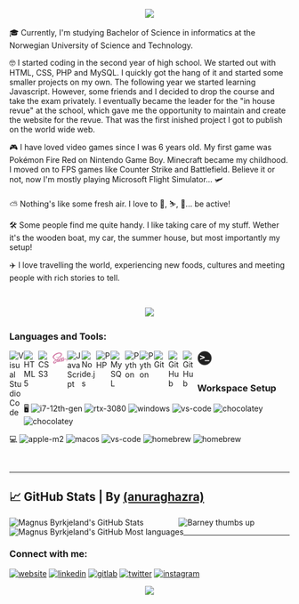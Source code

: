 <!-- https://github.com/kyechan99/capsule-render#how-to-use -->
<p align="center">
  <img src="https://capsule-render.vercel.app/api?&type=waving&color=0:0877cc,40:eb34e8,100:fe428e&height=160&section=header&text=I'm%20Magnus%20Byrkjeland&animation=fadeIn&fontSize=50&fontAlignY=36&fontColor=bababa" />
</p>

:mortar_board: Currently, I'm studying Bachelor of Science in informatics at the Norwegian University of Science and Technology. 

:nerd_face: I started coding in the second year of high school. We started out with HTML, CSS, PHP and MySQL. I quickly got the hang of it and started some smaller projects on my own. The following year we started learning Javascript. However, some friends and I decided to drop the course and take the exam privately. I eventually became the leader for the "in house revue" at the school, which gave me the opportunity to maintain and create the website for the revue. That was the first inished project I got to publish on the world wide web.

:video_game: I have loved video games since I was 6 years old. My first game was Pokémon Fire Red on Nintendo Game Boy. Minecraft became my childhood. I moved on to FPS games like Counter Strike and Battlefield. Believe it or not, now I'm mostly playing Microsoft Flight Simulator... :small_airplane:

:partly_sunny: Nothing's like some fresh air. I love to :runner:, :skier:, :climbing:... be active!

:hammer_and_wrench: Some people find me quite handy. I like taking care of my stuff. Wether it's the wooden boat, my car, the summer house, but most importantly my setup!

:airplane: I love travelling the world, experiencing new foods, cultures and meeting people with rich stories to tell.

<br />


<p align="center">
  <img src="https://capsule-render.vercel.app/api?&type=slice&color=0:0877cc,40:eb34e8,100:fe428e&height=80&section=footer&text=That%20was%20pretty%20much%20all%20about%20me&fontSize=20&fontColor=545454&rotate=5&fontAlignY=-10" />
</p>


### Languages and Tools:

<img align="left" alt="Visual Studio Code" width="26px" src="https://cdn.jsdelivr.net/gh/devicons/devicon/icons/visualstudio/visualstudio-plain.svg" />
<img align="left" alt="HTML5" width="26px" src="https://cdn.jsdelivr.net/gh/devicons/devicon/icons/html5/html5-original.svg" />
<img align="left" alt="CSS3" width="26px" src="https://cdn.jsdelivr.net/gh/devicons/devicon/icons/css3/css3-original.svg" />
<img align="left" alt="Sass" width="26px" src="https://raw.githubusercontent.com/github/explore/80688e429a7d4ef2fca1e82350fe8e3517d3494d/topics/sass/sass.png" />
<img align="left" alt="JavaScript" width="26px" src="https://cdn.jsdelivr.net/gh/devicons/devicon/icons/javascript/javascript-original.svg" />
<img align="left" alt="Node.js" width="26px" src="https://cdn.jsdelivr.net/gh/devicons/devicon/icons/nodejs/nodejs-original.svg" />
<!-- <img align="left" alt="React" width="26px" src="https://cdn.jsdelivr.net/gh/devicons/devicon/icons/react/react-original-wordmark.svg" /> -->
<img align="left" alt="PHP" width="26px" src="https://cdn.jsdelivr.net/gh/devicons/devicon/icons/php/php-plain.svg" />
<img align="left" alt="MySQL" width="26px" src="https://cdn.jsdelivr.net/gh/devicons/devicon/icons/mysql/mysql-original-wordmark.svg" />
<!-- <img align="left" alt="MongoDB" width="26px" src="https://cdn.jsdelivr.net/gh/devicons/devicon/icons/mongodb/mongodb-original-wordmark.svg" /> -->
<img align="left" alt="Python" width="26px" src="https://cdn.jsdelivr.net/gh/devicons/devicon/icons/python/python-original.svg" />
<img align="left" alt="Python" width="26px" src="https://cdn.jsdelivr.net/gh/devicons/devicon/icons/java/java-original.svg" />
<img align="left" alt="Git" width="26px" src="https://cdn.jsdelivr.net/gh/devicons/devicon/icons/git/git-original.svg" />
<img align="left" alt="GitHub" width="26px" src="https://cdn.jsdelivr.net/gh/devicons/devicon/icons/github/github-original.svg" />
<img align="left" alt="GitHub" width="26px" src="https://cdn.jsdelivr.net/gh/devicons/devicon/icons/gitlab/gitlab-original.svg" />
<img align="left" alt="Terminal" width="26px" src="https://raw.githubusercontent.com/github/explore/80688e429a7d4ef2fca1e82350fe8e3517d3494d/topics/terminal/terminal.png" />




<br />
<br />




### Workspace Setup
🖥️
![i7-12th-gen](https://img.shields.io/badge/Intel-Core_i7_12th-0071C5?style=for-the-badge&logo=intel&logoColor=white)
![rtx-3080](https://img.shields.io/badge/NVIDIA-RTX_3080-76B900?style=for-the-badge&logo=nvidia&logoColor=white)
![windows](https://img.shields.io/badge/Windows_10-0078D6?style=for-the-badge&logo=windows&logoColor=white)
![vs-code](https://img.shields.io/badge/VS_Code-68217a?style=for-the-badge&logo=Visual-Studio-Code&logoColor=white)
![chocolatey](https://img.shields.io/badge/Chocolatey-80B5E3?style=for-the-badge&logo=Chocolatey&logoColor=white)
![chocolatey](https://img.shields.io/badge/HS_5-4B1E78?style=for-the-badge&logo=YamahaCorporation&logoColor=white)

:computer:
![apple-m2](https://img.shields.io/badge/Apple_M2-000000?style=for-the-badge&logo=Apple&logoColor=white)
![macos](https://img.shields.io/badge/Monterey-000000?style=for-the-badge&logo=macOS&logoColor=white)
![vs-code](https://img.shields.io/badge/VS_Code-68217a?style=for-the-badge&logo=Visual-Studio-Code&logoColor=white)
![homebrew](https://img.shields.io/badge/Homebrew-FBB040?style=for-the-badge&logo=Homebrew&logoColor=white)
![homebrew](https://img.shields.io/badge/WH1000XM4-000000?style=for-the-badge&logo=Sony&logoColor=white)



<br />




---




<!-- https://github.com/anuraghazra/github-readme-stats -->
## :chart_with_upwards_trend: GitHub Stats | By <a href="https://github.com/anuraghazra/github-readme-stats">(anuraghazra)</a>

<div align="center">
  <a href="https://github.com/anuraghazra/github-readme-stats">
      <img align="left" alt="Magnus Byrkjeland's GitHub Stats" src="https://github-readme-stats.vercel.app/api?username=sleipner01&repo=github-readme-stats&count_private=true&show_icons=true&hide_border=true&theme=github_dark&title_color=fe428e&icon_color=fe428e" />
  </a>
  <a href="https://github.com/anuraghazra/convoychat">
      <img align="left" alt="Magnus Byrkjeland's GitHub Most languages" src="https://github-readme-stats.vercel.app/api/top-langs/?username=sleipner01&repo=convoychat&layout=compact&langs_count=8&show_icons=true&hide_border=true&theme=github_dark&title_color=fe428e" />
  </a>
 </div>

<p align="center">
<img alt="Barney thumbs up" width="500px" src="https://media.giphy.com/media/3WY8qMF9l3ldK/giphy.gif" />
</p>



---



### Connect with me:

[![website](https://img.shields.io/badge/Website-000000?style=for-the-badge&logo=GoogleChrome&logoColor=white)][website]
[![linkedin](https://img.shields.io/badge/LinkedIn-0A66C2?style=for-the-badge&logo=LinkedIn&logoColor=white)][linkedin]
[![gitlab](https://img.shields.io/badge/GitLab-FC6D26?style=for-the-badge&logo=GitLab&logoColor=white)][gitlab]
[![twitter](https://img.shields.io/badge/Twitter-1DA1F2?style=for-the-badge&logo=Twitter&logoColor=white)][twitter]
[![instagram](https://img.shields.io/badge/Instagram-E4405F?style=for-the-badge&logo=Instagram&logoColor=white)][instagram]
<!-- ![<Badge Name>](https://img.shields.io/badge/<Badge Text>-<Background Color>?style=for-the-badge&logo=<Icon Name>&logoColor=<Logo Color>) -->




<p align="center">
  <img src="https://capsule-render.vercel.app/api?&type=waving&reversal=true&color=0:0877cc,40:eb34e8,100:fe428e&height=120&section=footer" />
</p>


[website]: https://folk.ntnu.no/magnueb/
[gitlab]: https://gitlab.stud.idi.ntnu.no/magnueb
[twitter]: https://twitter.com/byrkjiz
[youtube]: https://youtube.com/channel/UC43Wfzf3sPeFsYSUbYGlO_w
[instagram]: https://instagram.com/byrkjiz
[linkedin]: https://www.linkedin.com/in/magnusbyrkjeland/

<!-- Icons for badges: https://simpleicons.org -->
<!-- Programming icons: https://devicon.dev --> 
